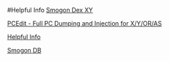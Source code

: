 #Helpful Info
[Smogon Dex XY](http://www.smogon.com/dex/xy/pokemon/)

[PCEdit - Full PC Dumping and Injection for X/Y/OR/AS](http://projectpokemon.org/forums/showthread.php?44561-PCEdit-Full-PC-Dumping-and-Injection-for-X-Y-OR-AS)

[Helpful Info](http://pastebin.com/FWSxVMue)

[Smogon DB](http://projectpokemon.org/forums/showthread.php?44398-Rental-Smogon-team-(All-competitive-PK6-to-copy))
